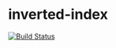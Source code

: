 # inverted-index
[![Build Status](https://travis-ci.org/andela-fojuri/Checkpoint1.svg?branch=develop)](https://travis-ci.org/andela-fojuri/Checkpoint1)
